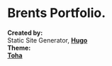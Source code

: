 Brents Portfolio.
======================================================


**Created by:**  
Static Site Generator, **[Hugo](https://gohugo.io)**  
**Theme:**  
**[Toha](https://github.com/hugo-toha/toha)**  
  

